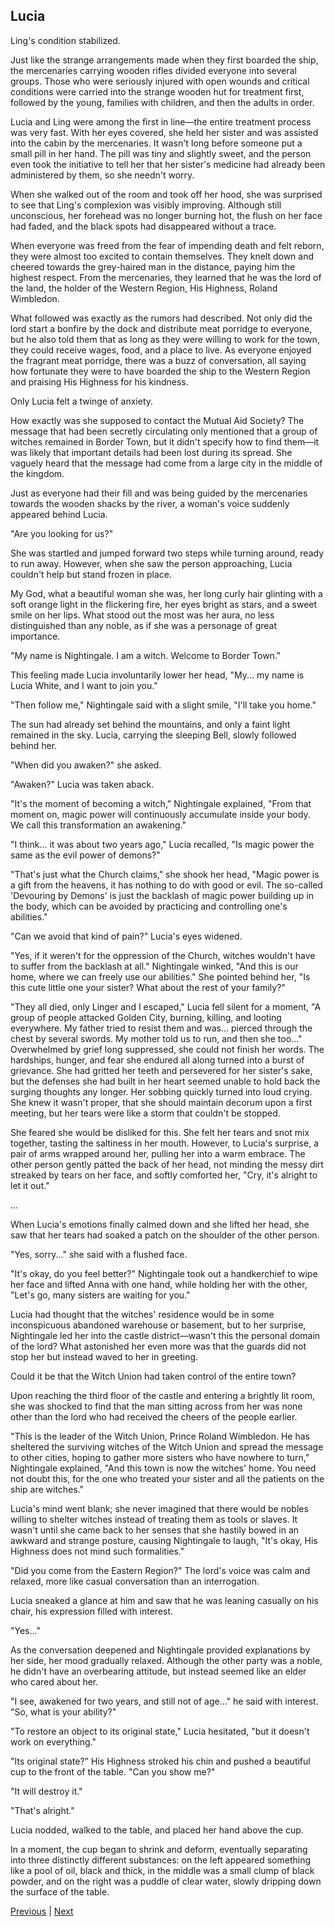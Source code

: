 ## Lucia
Ling's condition stabilized.



Just like the strange arrangements made when they first boarded the ship, the mercenaries carrying wooden rifles divided everyone into several groups. Those who were seriously injured with open wounds and critical conditions were carried into the strange wooden hut for treatment first, followed by the young, families with children, and then the adults in order.



Lucia and Ling were among the first in line—the entire treatment process was very fast. With her eyes covered, she held her sister and was assisted into the cabin by the mercenaries. It wasn't long before someone put a small pill in her hand. The pill was tiny and slightly sweet, and the person even took the initiative to tell her that her sister's medicine had already been administered by them, so she needn't worry.



When she walked out of the room and took off her hood, she was surprised to see that Ling's complexion was visibly improving. Although still unconscious, her forehead was no longer burning hot, the flush on her face had faded, and the black spots had disappeared without a trace.



When everyone was freed from the fear of impending death and felt reborn, they were almost too excited to contain themselves. They knelt down and cheered towards the grey-haired man in the distance, paying him the highest respect. From the mercenaries, they learned that he was the lord of the land, the holder of the Western Region, His Highness, Roland Wimbledon.



What followed was exactly as the rumors had described. Not only did the lord start a bonfire by the dock and distribute meat porridge to everyone, but he also told them that as long as they were willing to work for the town, they could receive wages, food, and a place to live. As everyone enjoyed the fragrant meat porridge, there was a buzz of conversation, all saying how fortunate they were to have boarded the ship to the Western Region and praising His Highness for his kindness.



Only Lucia felt a twinge of anxiety.



How exactly was she supposed to contact the Mutual Aid Society? The message that had been secretly circulating only mentioned that a group of witches remained in Border Town, but it didn't specify how to find them—it was likely that important details had been lost during its spread. She vaguely heard that the message had come from a large city in the middle of the kingdom.



Just as everyone had their fill and was being guided by the mercenaries towards the wooden shacks by the river, a woman's voice suddenly appeared behind Lucia.



"Are you looking for us?"

She was startled and jumped forward two steps while turning around, ready to run away. However, when she saw the person approaching, Lucia couldn't help but stand frozen in place.

My God, what a beautiful woman she was, her long curly hair glinting with a soft orange light in the flickering fire, her eyes bright as stars, and a sweet smile on her lips. What stood out the most was her aura, no less distinguished than any noble, as if she was a personage of great importance.

"My name is Nightingale. I am a witch. Welcome to Border Town."

This feeling made Lucia involuntarily lower her head, "My... my name is Lucia White, and I want to join you."

"Then follow me," Nightingale said with a slight smile, "I'll take you home."

The sun had already set behind the mountains, and only a faint light remained in the sky. Lucia, carrying the sleeping Bell, slowly followed behind her.

"When did you awaken?" she asked.

"Awaken?" Lucia was taken aback.



"It's the moment of becoming a witch," Nightingale explained, "From that moment on, magic power will continuously accumulate inside your body. We call this transformation an awakening."

"I think... it was about two years ago," Lucia recalled, "Is magic power the same as the evil power of demons?"

"That's just what the Church claims," she shook her head, "Magic power is a gift from the heavens, it has nothing to do with good or evil. The so-called 'Devouring by Demons' is just the backlash of magic power building up in the body, which can be avoided by practicing and controlling one's abilities."

"Can we avoid that kind of pain?" Lucia's eyes widened.

"Yes, if it weren't for the oppression of the Church, witches wouldn't have to suffer from the backlash at all." Nightingale winked, "And this is our home, where we can freely use our abilities." She pointed behind her, "Is this cute little one your sister? What about the rest of your family?"

"They all died, only Linger and I escaped," Lucia fell silent for a moment, "A group of people attacked Golden City, burning, killing, and looting everywhere. My father tried to resist them and was... pierced through the chest by several swords. My mother told us to run, and then she too..." Overwhelmed by grief long suppressed, she could not finish her words. The hardships, hunger, and fear she endured all along turned into a burst of grievance. She had gritted her teeth and persevered for her sister's sake, but the defenses she had built in her heart seemed unable to hold back the surging thoughts any longer. Her sobbing quickly turned into loud crying. She knew it wasn't proper, that she should maintain decorum upon a first meeting, but her tears were like a storm that couldn't be stopped.

She feared she would be disliked for this. She felt her tears and snot mix together, tasting the saltiness in her mouth. However, to Lucia's surprise, a pair of arms wrapped around her, pulling her into a warm embrace. The other person gently patted the back of her head, not minding the messy dirt streaked by tears on her face, and softly comforted her, "Cry, it's alright to let it out."

...

When Lucia's emotions finally calmed down and she lifted her head, she saw that her tears had soaked a patch on the shoulder of the other person.



"Yes, sorry..." she said with a flushed face.



"It's okay, do you feel better?" Nightingale took out a handkerchief to wipe her face and lifted Anna with one hand, while holding her with the other, "Let's go, many sisters are waiting for you."



Lucia had thought that the witches' residence would be in some inconspicuous abandoned warehouse or basement, but to her surprise, Nightingale led her into the castle district—wasn't this the personal domain of the lord? What astonished her even more was that the guards did not stop her but instead waved to her in greeting.



Could it be that the Witch Union had taken control of the entire town?



Upon reaching the third floor of the castle and entering a brightly lit room, she was shocked to find that the man sitting across from her was none other than the lord who had received the cheers of the people earlier.



"This is the leader of the Witch Union, Prince Roland Wimbledon. He has sheltered the surviving witches of the Witch Union and spread the message to other cities, hoping to gather more sisters who have nowhere to turn," Nightingale explained, "And this town is now the witches' home. You need not doubt this, for the one who treated your sister and all the patients on the ship are witches."



Lucia's mind went blank; she never imagined that there would be nobles willing to shelter witches instead of treating them as tools or slaves. It wasn't until she came back to her senses that she hastily bowed in an awkward and strange posture, causing Nightingale to laugh, "It's okay, His Highness does not mind such formalities."



"Did you come from the Eastern Region?" The lord's voice was calm and relaxed, more like casual conversation than an interrogation.



Lucia sneaked a glance at him and saw that he was leaning casually on his chair, his expression filled with interest.



"Yes..."

As the conversation deepened and Nightingale provided explanations by her side, her mood gradually relaxed. Although the other party was a noble, he didn't have an overbearing attitude, but instead seemed like an elder who cared about her.

"I see, awakened for two years, and still not of age..." he said with interest. "So, what is your ability?"

"To restore an object to its original state," Lucia hesitated, "but it doesn't work on everything."

"Its original state?" His Highness stroked his chin and pushed a beautiful cup to the front of the table. "Can you show me?"

"It will destroy it."

"That's alright."

Lucia nodded, walked to the table, and placed her hand above the cup.

In a moment, the cup began to shrink and deform, eventually separating into three distinctly different substances: on the left appeared something like a pool of oil, black and thick, in the middle was a small clump of black powder, and on the right was a puddle of clear water, slowly dripping down the surface of the table.





[Previous](CH0217.md) | [Next](CH0219.md)

